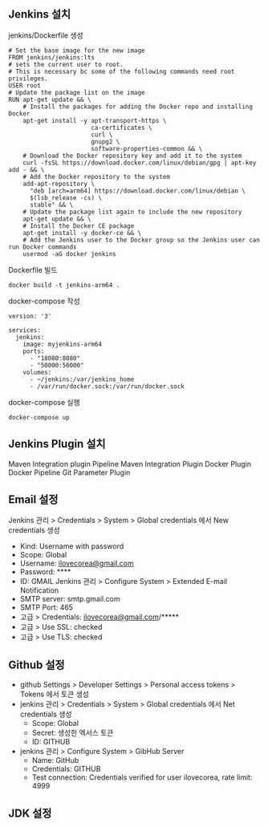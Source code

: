 ## Jenkins 설치
jenkins/Dockerfile 생성 
```shell
# Set the base image for the new image
FROM jenkins/jenkins:lts
# sets the current user to root.
# This is necessary bc some of the following commands need root privileges.
USER root
# Update the package list on the image
RUN apt-get update && \
    # Install the packages for adding the Docker repo and installing Docker
    apt-get install -y apt-transport-https \
                       ca-certificates \
                       curl \
                       gnupg2 \
                       software-properties-common && \
    # Download the Docker repository key and add it to the system
    curl -fsSL https://download.docker.com/linux/debian/gpg | apt-key add - && \
    # Add the Docker repository to the system
    add-apt-repository \
      "deb [arch=arm64] https://download.docker.com/linux/debian \
      $(lsb_release -cs) \
      stable" && \
    # Update the package list again to include the new repository
    apt-get update && \
    # Install the Docker CE package
    apt-get install -y docker-ce && \
    # Add the Jenkins user to the Docker group so the Jenkins user can run Docker commands
    usermod -aG docker jenkins
```

Dockerfile 빌드
```shell
docker build -t jenkins-arm64 .
```

docker-compose 작성
```shell
version: '3'

services:
  jenkins:
    image: myjenkins-arm64
    ports:
      - "18080:8080"
      - "50000:50000"
    volumes:
      - ~/jenkins:/var/jenkins_home
      - /var/run/docker.sock:/var/run/docker.sock
```

docker-compose 실행
```shell
docker-compose up
```

## Jenkins Plugin 설치
Maven Integration plugin
Pipeline Maven Integration Plugin
Docker Plugin
Docker Pipeline
Git Parameter Plugin

## Email 설정
Jenkins 관리 > Credentials > System > Global credentials 에서 New credentials 생성
* Kind: Username with password 
* Scope: Global 
* Username: ilovecorea@gmail.com 
* Password: ****
* ID: GMAIL
Jenkins 관리 > Configure System > Extended E-mail Notification 
* SMTP server: smtp.gmail.com
* SMTP Port: 465
* 고급 > Credentials: ilovecorea@gmail.com/*****
* 고급 > Use SSL: checked
* 고급 > Use TLS: checked

## Github 설정
* github Settings > Developer Settings > Personal access tokens > Tokens 에서 토큰 생성 
* jenkins 관리 > Credentials > System > Global credentials 에서 Net credentials 생성 
  * Scope: Global 
  * Secret: 생성한 엑서스 토큰 
  * ID: GITHUB 
* jenkins 관리 > Configure System > GibHub Server 
  * Name: GitHub 
  * Credentials: GITHUB 
  * Test connection: Credentials verified for user ilovecorea, rate limit: 4999

## JDK 설정


